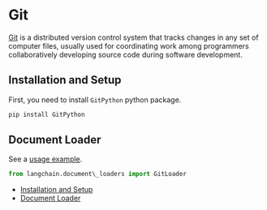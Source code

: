 # Git

[Git](https://en.wikipedia.org/wiki/Git) is a distributed version control system that tracks changes in any set of computer files, usually used for coordinating work among programmers collaboratively developing source code during software development.

## Installation and Setup[​](#installation-and-setup "Direct link to Installation and Setup")

First, you need to install `GitPython` python package.

```bash
pip install GitPython  

```

## Document Loader[​](#document-loader "Direct link to Document Loader")

See a [usage example](/docs/integrations/document_loaders/git).

```python
from langchain.document\_loaders import GitLoader  

```

- [Installation and Setup](#installation-and-setup)
- [Document Loader](#document-loader)
